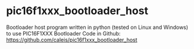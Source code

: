 # pic16f1xxx_bootloader_host
Bootloader host program written in python (tested on Linux and Windows) to use PIC16F1XXX Bootloader
Code in Github: https://github.com/caleis/pic16f1xxx_bootloader_host

